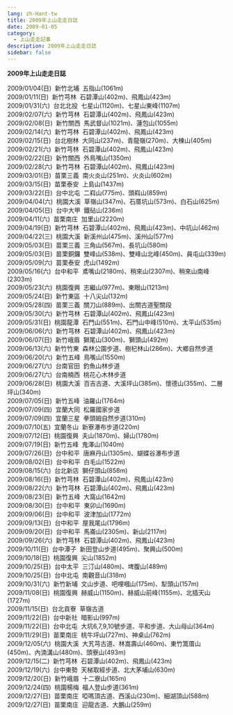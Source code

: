 ```yaml
---
lang: zh-Hant-tw
title: 2009年上山走走日誌
date: 2009-01-05
category: 
  - 上山走走記事
description: 2009年上山走走日誌
sidebar: false
---
```


**2009年上山走走日誌**

2009/01/04(日)  新竹北埔  五指山(1061m)  
2009/01/11(日)  新竹芎林  石碧潭山(402m)、飛鳳山(423m)  
2009/01/31(六)  台北北投  七星山(1120m)、七星山東峰(1107m)  
2009/02/07(六)  新竹芎林  石碧潭山(402m)、飛鳳山(423m)  
2009/02/08(日)  新竹關西  馬武督山(1021m)、蓮包山(1055m)  
2009/02/14(六)  新竹芎林  石碧潭山(402m)、飛鳳山(423m)  
2009/02/15(日)  台北樹林  大同山(237m)、青龍嶺(270m)、大棟山(405m)  
2009/02/21(六)  新竹芎林  石碧潭山(402m)、飛鳳山(423m)  
2009/02/22(日)  新竹關西  外鳥嘴山(1350m)  
2009/02/28(六)  新竹芎林  石碧潭山(402m)、飛鳳山(423m)  
2009/03/01(日)  苗栗三義  南火炎山(251m)、火炎山(602m)  
2009/03/15(日)  苗栗泰安  上島山(1437m)  
2009/03/22(日)  台中北屯  二嵙山(775m)、頭嵙山(859m)  
2009/04/04(六)  桃園大溪  草嶺山(347m)、石厝坑山(573m)、白石山(625m)  
2009/04/05(日)  台中大甲  鐵砧山(236m)  
2009/04/11(六)  苗栗南庄  加里山(2220m)  
2009/04/19(日)  新竹芎林  石碧潭山(402m)、飛鳳山(423m)、中坑山(462m)  
2009/04/22(三)  桃園大溪  新溪州山(475m)、溪州山(577m)  
2009/05/03(日)  苗栗三義  三角山(567m)、長坑山(580m)  
2009/05/03(日)  苗栗銅鑼  雙峰山(538m)、雙峰山北峰(450m)、員屯山(339m)  
2009/05/09(六)  苗栗泰安  虎山(1492m)  
2009/05/16(六)  台中和平  鳶嘴山(2180m)、稍來山(2307m)、稍來山南峰(2303m)  
2009/05/23(六)  桃園復興  志繼山(977m)、東眼山(1213m)  
2009/05/24(日)  新竹東區  十八尖山(132m)  
2009/05/28(四)  苗栗三義  關刀山(889m)、出關古道聖關段  
2009/05/30(六)  新竹芎林  石碧潭山(402m)、飛鳳山(423m)  
2009/05/31(日)  桃園龍潭  石門山(551m)、石門山中峰(510m)、太平山(535m)  
2009/06/06(六)  新竹芎林  石碧潭山(402m)、飛鳳山(423m)  
2009/06/07(日)  新竹峨眉  獅尾山(300m)、獅頭山(492m)  
2009/06/13(六)  新竹竹東  森林公園步道、樹杞林山(286m)、大鄉自然步道  
2009/06/20(六)  新竹五峰  鳥嘴山(1550m)  
2009/06/27(六)  台南官田  釣魚山林步道  
2009/06/27(六)  台南楠西  桃花心木林步道  
2009/06/28(日)  桃園大溪  百吉古道、大溪坪山(385m)、懷德山(355m)、二層坪山(340m)  
2009/07/05(日)  新竹五峰  油羅山(1764m)  
2009/07/09(四)  宜蘭大同  松羅國家步道  
2009/07/09(四)  宜蘭三星  拳頭姆自然步道(310m)  
2009/07/10(五)  宜蘭冬山  新寮瀑布步道(220m)  
2009/07/12(日)  桃園復興  夫山(1870m)、婦山(1780m)  
2009/07/19(日)  新竹五峰  鬼澤山(1040m)  
2009/07/26(日)  台中和平  唐麻丹山(1305m)、蝴蝶谷瀑布步道  
2009/08/02(日)  台中和平  白毛山(1522m)  
2009/08/15(六)  台北新店  獅仔頭山(858m)  
2009/08/16(日)  新竹芎林  石碧潭山(402m)、飛鳳山(423m)  
2009/08/22(六)  新竹芎林  石碧潭山(402m)、飛鳳山(423m)  
2009/08/23(日)  新竹五峰  大窩山(1642m)  
2009/08/30(日)  台中和平  東卯山(1690m)  
2009/09/06(日)  台中和平  波津加山(1772m)  
2009/09/13(日)  台中和平  屋我尾山(1796m)  
2009/09/20(日)  台中和平  馬崙山(2305m)、新山(2117m)  
2009/09/26(六)  新竹芎林  石碧潭山(402m)、飛鳳山(423m)  
2009/10/11(日)  台中潭子  新田登山步道(495m)、聚興山(500m)  
2009/10/18(日)  桃園復興  尖山(1852m)  
2009/10/25(日)  台中太平  三汀山(480m)、埤腹山(489m)  
2009/10/25(日)  台中北屯  南觀音山(318m)  
2009/10/31(六)  新竹新埔  文山步道、吧哩嘓山(175m)、犁頭山(157m)  
2009/11/08(日)  桃園復興  赫威山(1150m)、赫威山前峰(1155m)、北插天山(1727m)  
2009/11/15(日)  台北貢寮  草嶺古道  
2009/11/22(日)  台中新社  暗影山(997m)  
2009/11/22(日)  台中北屯  大坑6,7,9,10號步道、平和步道、大山母山(364m)  
2009/11/29(日)  苗栗南庄  桃牛坪山(727m)、神桌山(762m)  
2009/12/05(六)  桃園大溪  大艽芎古道、林嵩壽山(460m)、東竹篙厝山(450m)、內湳溝山(480m)、頭寮山(493m)  
2009/12/15(二)  新竹芎林  石碧潭山(402m)、飛鳳山(423m)  
2009/12/19(六)  台中東勢  天梯取經步道、北大茅埔山(630m)  
2009/12/20(日)  新竹峨眉  十二寮山(165m)  
2009/12/24(四)  桃園楊梅  福人登山步道(361m)  
2009/12/27(日)  苗栗南庄  啞嗎頂古道、西溪山(230m)、細湖頂山(588m)  
2009/12/27(日)  苗栗南庄  迎龍古道、大鵬山(259m)